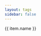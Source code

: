 ```yaml
---
layout: tags
sidebar: false
---
```


<TagsContainer title="标签">
  <Tag v-for="item, index in data.tags" :key="index" :to="item.path">{{ item.name }}</Tag>
</TagsContainer>

<script setup lang="ts">
import Tag from '~theme/components/Tag.vue'
import TagsContainer from '~theme/components/TagsContainer.vue'
import { data } from './index.data'
</script>
